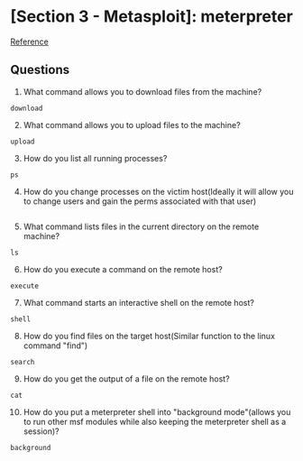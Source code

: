 # [Section 3 - Metasploit]: meterpreter

[Reference](https://www.offensive-security.com/metasploit-unleashed/meterpreter-basics/)

## Questions

1. What command allows you to download files from the machine?

```
download
```

2. What command allows you to upload files to the machine?

```
upload
```

3. How do you list all running processes?

```
ps
```

4. How do you change processes on the victim host(Ideally it will allow you to change users and gain the perms associated with that user)

```

```

5. What command lists files in the current directory on the remote machine?

```
ls
```

6. How do you execute a command on the remote host?

```
execute
```

7. What command starts an interactive shell on the remote host?

```
shell
```

8. How do you find files on the target host(Similar function to the linux command "find")

```
search
```

9. How do you get the output of a file on the remote host?

```
cat
```

10. How do you put a meterpreter shell into "background mode"(allows you to run other msf modules while also keeping the meterpreter shell as a session)?

```
background
```

